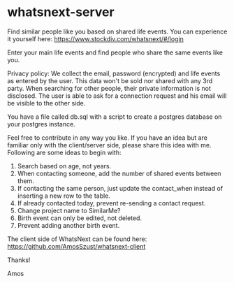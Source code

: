 # whatsnext-server
Find similar people like you based on shared life events.
You can experience it yourself here: https://www.stockdiv.com/whatsnext/#/login

Enter your main life events and find people who share the same events like you.

Privacy policy: We collect the email, password (encrypted) and life events as entered by the user. This data won't be sold nor shared with any 3rd party. When searching for other people, their private information is not disclosed. The user is able to ask for a connection request and his email will be visible to the other side.

You have a file called db.sql with a script to create a postgres database on your postgres instance.

Feel free to contribute in any way you like. If you have an idea but are familiar only with the client/server side, please share this idea with me. Following are some ideas to begin with:
1. Search based on age, not years.
2. When contacting someone, add the number of shared events between them.
3. If contacting the same person, just update the contact_when instead of inserting a new row to the table.
4. If already contacted today, prevent re-sending a contact request.
5. Change project name to SimilarMe?
6. Birth event can only be edited, not deleted.
7. Prevent adding another birth event.

The client side of WhatsNext can be found here: https://github.com/AmosSzust/whatsnext-client

Thanks!

Amos
